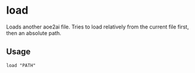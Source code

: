 # load
Loads another aoe2ai file. Tries to load relatively from the current file first, then an absolute path.
## Usage
```
load "PATH"
```
